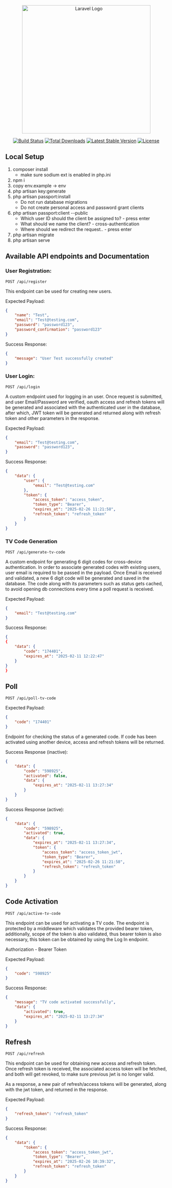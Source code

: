 <p align="center"><a href="https://laravel.com" target="_blank"><img src="https://raw.githubusercontent.com/laravel/art/master/logo-lockup/5%20SVG/2%20CMYK/1%20Full%20Color/laravel-logolockup-cmyk-red.svg" width="400" alt="Laravel Logo"></a></p>

<p align="center">
<a href="https://github.com/laravel/framework/actions"><img src="https://github.com/laravel/framework/workflows/tests/badge.svg" alt="Build Status"></a>
<a href="https://packagist.org/packages/laravel/framework"><img src="https://img.shields.io/packagist/dt/laravel/framework" alt="Total Downloads"></a>
<a href="https://packagist.org/packages/laravel/framework"><img src="https://img.shields.io/packagist/v/laravel/framework" alt="Latest Stable Version"></a>
<a href="https://packagist.org/packages/laravel/framework"><img src="https://img.shields.io/packagist/l/laravel/framework" alt="License"></a>
</p>

## Local Setup
1. composer install
   - make sure sodium ext is enabled in php.ini
2. npm i
4. copy env.example -> env
3. php artisan key:generate
4. php artisan passport:install
   - Do not run database migrations
   - Do not create personal access and password grant clients
5. php artisan passport:client --public
   - Which user ID should the client be assigned to? - press enter
   - What should we name the client? - cross-authentication
   - Where should we redirect the request.. - press enter
6. php artisan migrate
7. php artisan serve

## Available API endpoints and Documentation
### User Registration:

```http
POST /api/register
```

This endpoint can be used for creating new users.

Expected Payload:
```json
{
    "name": "Test",
    "email": "Test@testing.com",
    "password": "password123",
    "password_confirmation": "password123"
}
```

Success Response:

```json
{
    "message": "User Test successfully created"
}
```

### User Login:

```http
POST /api/login
```

A custom endpoint used for logging in an user. Once request is submitted, and user Email/Password are verified, oauth access and refresh tokens will be generated and associated
with the authenticated user in the database, after which, JWT token will be generated and returned along with refresh token and other parameters in the response.

Expected Payload:
```json
{
    "email": "Test@testing.com",
    "password": "password123",
}
```

Success Response:

```json
{
    "data": {
        "user": {
            "email": "Test@testing.com"
        },
        "token": {
            "access_token": "access_token",
            "token_type": "Bearer",
            "expires_at": "2025-02-26 11:21:58",
            "refresh_token": "refresh_token"
        }
    }
}
```

### TV Code Generation

```http
POST /api/generate-tv-code
```

A custom endpoint for generating 6 digit codes for cross-device authentication. In order to associate generated codes with existing users, user email is required to be passed in the payload.
Once Email is received and validated, a new 6 digit code will be generated and saved in the database. The code along with its parameters such as status gets cached, to avoid opening db connections
every time a poll request is received.

Expected Payload:
```json
{
    "email": "Test@testing.com"
}
```

Success Response:

```json
{
{
    "data": {
        "code": "174401",
        "expires_at": "2025-02-11 12:22:47"
    }
}
}
```

## Poll

```http
POST /api/poll-tv-code
```

Expected Payload:
```json
{
    "code": "174401"
}
```

Endpoint for checking the status of a generated code. If code has been activated using another device, access and refresh tokens will be returned.

Success Response (inactive):
```json
{
    "data": {
        "code": "598925",
        "activated": false,
        "data": {
            "expires_at": "2025-02-11 13:27:34"
        }
    }
}
```

Success Response (active):
```json
{
    "data": {
        "code": "598925",
        "activated": true,
        "data": {
            "expires_at": "2025-02-11 13:27:34",
            "token": {
                "access_token": "access_token_jwt",
                "token_type": "Bearer",
                "expires_at": "2025-02-26 11:21:58",
                "refresh_token": "refresh_token"
            }
        }
    }
}
```

## Code Activation

```http
POST /api/active-tv-code
```

This endpoint can be used for activating a TV code. The endpoint is protected by a middleware which validates the provided bearer token, additionally, scope of the token is also validated, thus
bearer token is also necessary, this token can be obtained by using the Log In endpoint.

Authorization - Bearer Token

Expected Payload:
```json
{
    "code": "598925"
}
```

Success Response:
```json
{
    "message": "TV code activated successfully",
    "data": {
        "activated": true,
        "expires_at": "2025-02-11 13:27:34"
    }
}
```

## Refresh

```http
POST /api/refresh
```

This endpoint can be used for obtaining new access and refresh token. Once refresh token is received, the associated access token will be fetched, and both will get revoked, to make sure previous jwt is no longer valid.

As a response, a new pair of refresh/access tokens will be generated, along with the jwt token, and returned in the response.

Expected Payload:
```json
{
    "refresh_token": "refresh_token"
}
```

Success Response:
```json
{
    "data": {
        "token": {
            "access_token": "access_token_jwt",
            "token_type": "Bearer",
            "expires_at": "2025-02-26 10:39:32",
            "refresh_token": "refresh_token"
        }
    }
}
```